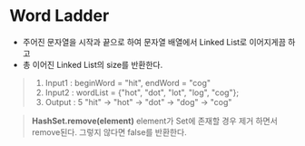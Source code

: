 # Word Ladder

- 주어진 문자열을 시작과 끝으로 하여 문자열 배열에서 Linked List로 이어지게끔 하고 
- 총 이어진 Linked List의 size를 반환한다.

> 1. Input1 : beginWord = "hit", endWord = "cog"
> 2. Input2 : wordList = {"hot", "dot", "lot", "log", "cog"};
> 3. Output : 5
> "hit" -> "hot" -> "dot" -> "dog" -> "cog"

> **HashSet.remove(element)** 
> element가 Set에 존재할 경우 제거 하면서 remove된다.
> 그렇지 않다면 false를 반환한다.